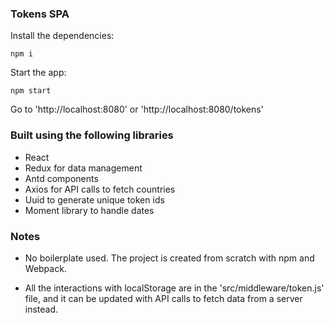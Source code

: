 ### Tokens SPA ###

Install the dependencies:

```
npm i
```

Start the app:

```
npm start
```

Go to 'http://localhost:8080' or 'http://localhost:8080/tokens'

### Built using the following libraries ###

- React
- Redux for data management
- Antd components
- Axios for API calls to fetch countries
- Uuid to generate unique token ids
- Moment library to handle dates

### Notes ###

- No boilerplate used. The project is created from scratch with npm and Webpack.

- All the interactions with localStorage are in the 'src/middleware/token.js' file, and it can be updated with API calls to fetch data from a server instead.
